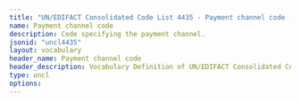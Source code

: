 ```yaml
---
title: "UN/EDIFACT Consolidated Code List 4435 - Payment channel code (20B) JSON-LD Vocabulary"
name: Payment channel code
description: Code specifying the payment channel.
jsonid: "uncl4435"
layout: vocabulary
header_name: Payment channel code
header_description: Vocabulary Definition of UN/EDIFACT Consolidated Code List 4435 - Payment channel code (20B) semantics in HTML format. JSON-LD format is available at [uncl4435.jsonld](/vocabulary/uncl4435.jsonld)
type: uncl
options:
---
```

